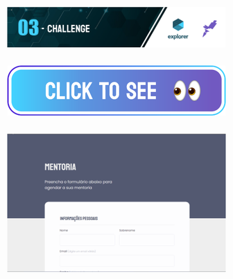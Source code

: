 <img src="https://github.com/jacksonMarcelinoFreitas/Mentoring_Form/blob/master/readme%20cover.png?raw=true"/>

#

<a style="text-align:center" href="https://jacksonmarcelinofreitas.github.io/Mentoring_Form/">
    <img src="Buttom to see.png" alt="Button to see the project">
</a>

#

<img width=1080 src="https://github.com/jacksonMarcelinoFreitas/Mentoring_Form/blob/master/Form.gif?raw=true"/>
